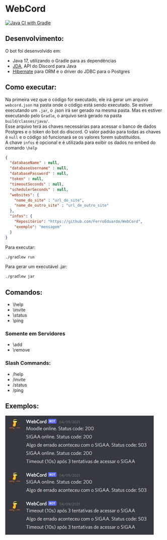 <p align="center">
    <h1>WebCord</h1>
    <a href="https://github.com/FerroEduardo/WebCord/actions/workflows/gradle.yml">
        <img src="https://github.com/FerroEduardo/WebCord/actions/workflows/gradle.yml/badge.svg?branch=main" alt="Java CI with Gradle">
    </a>
</p>

## Desenvolvimento:
O bot foi desenvolvido em:
- Java 17, utilizando o Gradle para as dependências
- [JDA](https://github.com/DV8FromTheWorld/JDA), API do Discord para Java
- [Hibernate](https://hibernate.org/orm/) para ORM e o driver do JDBC para o Postgres

## Como executar:
Na primeira vez que o código for executado, ele irá gerar um arquivo `webcord.json` na pasta onde o código está sendo executado.
Se estiver executando um `.jar`, o .json irá ser gerado na mesma pasta.
Mas es estiver executando pelo `Gradle`, o arquivo será gerado na pasta `build/classes/java/`.  
Esse arquivo terá as chaves necessárias para acessar o banco de dados Postgres e o token do bot do discord.
O valor padrão para todas as chaves é `null` e o código só funcionará se os valores forem substituídos.  
A chave `infos` é opcional e é utilizada para exibir os dados no embed do comando `\help`
```json
{
  "databaseName" : null,
  "databaseUsername" : null,
  "databasePassword" : null,
  "token" : null,
  "timeoutSeconds" : null,
  "schedulerSeconds" : null,
  "websites": {
    "nome_do_site" : "url_do_site",
    "nome_de_outro_site" : "url_de_outro_site"
  },
  "infos": {
    "Repositório": "https://github.com/FerroEduardo/WebCord",
    "exemplo": "mensagem"
  }
}
```

Para executar:
```bash
./gradlew run
```

Para gerar um executável .jar:
```bash
./gradlew jar
```

## Comandos:
- \help
- \invite
- \status
- \ping

### Somente em Servidores
- \add
- \remove

### Slash Commands:
- /help
- /invite
- /status
- /ping

## Exemplos:

![exemplo de uso](/imgs/webcord_example.png)